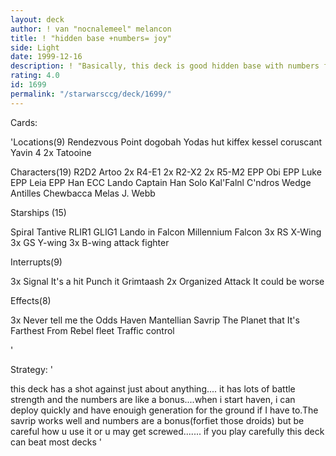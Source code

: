 ```yaml
---
layout: deck
author: ! van "nocnalemeel" melancon
title: ! "hidden base +numbers= joy"
side: Light
date: 1999-12-16
description: ! "Basically, this deck is good hidden base with numbers for a little extra punch for the unprepared.The droids , even against a 3 or4 torture deck are usually useful somehow if you are crafty."
rating: 4.0
id: 1699
permalink: "/starwarsccg/deck/1699/"
---
```

Cards: 

'Locations(9)
Rendezvous Point
dogobah
Yodas hut
kiffex
kessel
coruscant
Yavin 4
2x Tatooine

Characters(19)
R2D2
Artoo
2x R4-E1
2x R2-X2
2x R5-M2
EPP Obi
EPP Luke
EPP Leia
EPP Han
ECC Lando
Captain Han Solo
Kal'Falnl C'ndros
Wedge Antilles
Chewbacca
Melas
J. Webb

Starships (15)

Spiral
Tantive
RLIR1
GLIG1
Lando in Falcon
Millennium Falcon
3x RS X-Wing
3x GS Y-wing
3x B-wing attack fighter

Interrupts(9)

3x Signal
It's a hit
Punch it
Grimtaash
2x Organized Attack
It could be worse

Effects(8)

3x Never tell me the Odds
Haven
Mantellian Savrip
The Planet that It's Farthest From
Rebel fleet
Traffic control


'

Strategy: '

this deck has a shot against just about anything.... it has lots of battle strength and the numbers are like a bonus....when i start haven, i can deploy quickly and have enouigh generation for the ground if I have to.The savrip works well and numbers are a bonus(forfiet those droids) but be careful how u use it or u may get screwed....... if you play carefully this deck can beat most decks '
